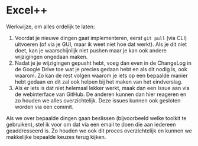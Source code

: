 # Excel++

Werkwijze, om alles ordelijk te laten:
1. Voordat je nieuwe dingen gaat implementeren, eerst `git pull` (via CLI) uitvoeren (of via je GUI, maar ik weet niet hoe dat werkt). Als je dit niet doet, kan je waarschijnlijk niet pushen
maar je kan ook andere wijzigingen ongedaan maken.
2. Nadat je je wijzigingen gepusht hebt, voeg dan even in de ChangeLog in de Google Drive toe wat je precies gedaan hebt en als dit nodig is, ook waarom. Zo kan de rest volgen waarom je iets op
een bepaalde manier hebt gedaan en dit zal ook helpen bij het maken van het eindverslag.
3. Als er iets is dat niet helemaal lekker werkt, maak dan een Issue aan via de webinterface van GitHub. De anderen kunnen dan hier reageren en zo houden we alles overzichtelijk. Deze issues
kunnen ook gesloten worden via een commit.

Als we over bepaalde dingen gaan beslissen (bijvoorbeeld welke toolkit te gebruiken), stel ik voor om dat via een email te doen die aan iedereen geaddresseerd is. Zo houden we ook dit proces
overzichtelijk en kunnen we makkelijke bepaalde keuzes terug kijken.
